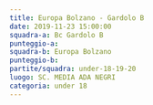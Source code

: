 ```yaml
---
title: Europa Bolzano - Gardolo B
date: 2019-11-23 15:00:00
squadra-a: Bc Gardolo B
punteggio-a: 
squadra-b: Europa Bolzano
punteggio-b: 
partite/squadra: under-18-19-20
luogo: SC. MEDIA ADA NEGRI
categoria: under 18
---
```

